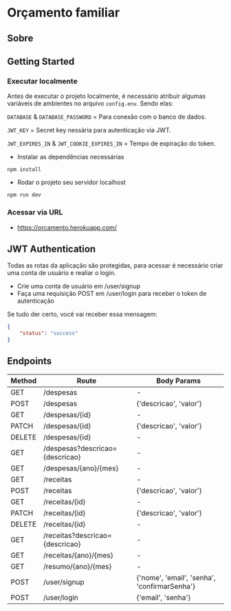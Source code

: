 # Orçamento familiar

## Sobre

## Getting Started

### Executar localmente

Antes de executar o projeto localmente, é necessário atribuir algumas variáveis de ambientes no arquivo `config.env`. Sendo elas:

`DATABASE` & `DATABASE_PASSWORD` = Para conexão com o banco de dados.

`JWT_KEY` = Secret key nessária para autenticação via JWT.

`JWT_EXPIRES_IN` & `JWT_COOKIE_EXPIRES_IN` = Tempo de expiração do token.


* Instalar as dependências necessárias
```
npm install
```

* Rodar o projeto seu servidor localhost
```
npm run dev
```

### Acessar via URL

* https://orcamento.herokuapp.com/


## JWT Authentication

Todas as rotas da aplicação são protegidas, para acessar é necessário criar uma conta de usuário e realiar o login.

* Crie uma conta de usuário em /user/signup
* Faça uma requisição POST em /user/login para receber o token de autenticação

Se tudo der certo, você vai receber essa mensagem:

~~~json
{
    "status": "success"
}
~~~

## Endpoints

| Method | Route                           | Body Params                                  |
|--------|---------------------------------|----------------------------------------------|
| GET    | /despesas                       | -                                            |
| POST   | /despesas                       | {'descricao', 'valor'}                       |
| GET    | /despesas/{id}                  | -                                            |
| PATCH  | /despesas/{id}                  | {'descricao', 'valor'}                       |
| DELETE | /despesas/{id}                  | -                                            |
| GET    | /despesas?descricao={descricao} | -                                            |
| GET    | /despesas/{ano}/{mes}           | -                                            |
| GET    | /receitas                       | -                                            |
| POST   | /receitas                       | {'descricao', 'valor'}                       |
| GET    | /receitas/{id}                  | -                                            |
| PATCH  | /receitas/{id}                  | {'descricao', 'valor'}                       |
| DELETE | /receitas/{id}                  | -                                            |
| GET    | /receitas?descricao={descricao} | -                                            |
| GET    | /receitas/{ano}/{mes}           | -                                            |
| GET    | /resumo/{ano}/{mes}             | -                                            |
| POST   | /user/signup                    | {'nome', 'email', 'senha', 'confirmarSenha'} |
| POST   | /user/login                     | {'email', 'senha'}                           |
